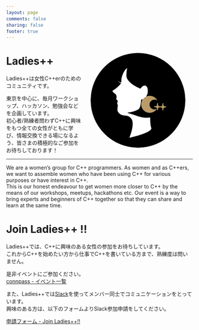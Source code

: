```yaml
---
layout: page
comments: false
sharing: false
footer: true
---
```



<img src="/images/icon/icon-512.png" style="float:right; width: 256px; border-radius:100%; margin:20px  ">

# Ladies++

Ladies++は女性C++erのためのコミュニティです。

東京を中心に、毎月ワークショップ、ハッカソン、勉強会などを企画しています。  
初心者/熟練者問わずC++に興味をもつ全ての女性がともに学び、情報交換できる場になるよう、皆さまの積極的なご参加をお待ちしております！

---
We are a women’s group for C++ programmers.
As women and as C++ers, we want to assemble women who have been using C++ for various purposes or have interest in C++.  
This is our honest endeavour to get women more closer to C++ by the means of our workshops, meetups, hackathons etc. Our event is a way to bring experts and beginners of C++ together so that they can share and learn at the same time.  




# Join Ladies++ !!
Ladies++では、C++に興味のある女性の参加をお待ちしています。  
これからC++を始めたい方から仕事でC++を書いている方まで、熟練度は問いません。  

是非イベントにご参加ください。  
[connpass - イベント一覧](http://ladiespp.connpass.com/) 

また、Ladies++では[Slack](https://slack.com/)を使ってメンバー同士でコミュニケーションをとっています。  
興味のある方は、以下のフォームよりSlack参加申請をしてください。

[申請フォーム - Join Ladies++!!](https://docs.google.com/forms/d/1AD-59tm7_PJC0lkjUBrmH9Z_i19M6H29UUJU0O_x92U/viewform)
